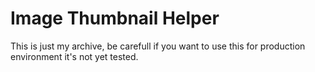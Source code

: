 Image Thumbnail Helper
===============
This is just my archive, be carefull if you want to use this for production environment it's not yet tested.
